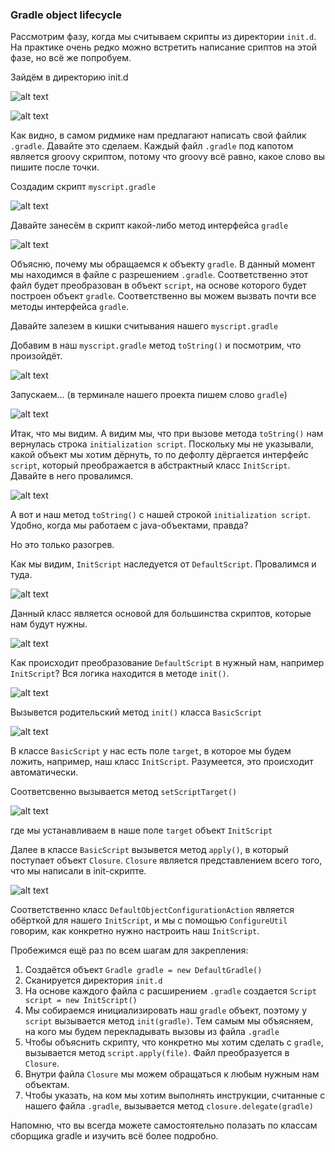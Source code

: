 ### Gradle object lifecycle

Рассмотрим фазу, когда мы считываем скрипты из директории `init.d`.
На практике очень редко можно встретить написание сриптов на этой фазе, но всё же попробуем.

Зайдём в директорию init.d

![alt text](images/image.png)

![alt text](images/image-1.png)

Как видно, в самом ридмике нам предлагают написать свой файлик `.gradle`. Давайте это сделаем.
Каждый файл `.gradle` под капотом является groovy скриптом, потому что groovy всё равно, какое слово вы пишите после точки.

Создадим скрипт `myscript.gradle`

![alt text](images/image-2.png)

Давайте занесём в скрипт какой-либо метод интерфейса `gradle`

![alt text](images/image-3.png)

Объясню, почему мы обращаемся к объекту `gradle`. В данный момент мы находимся в файле с разрешением `.gradle`. Соответственно этот файл будет преобразован в объект `script`, на основе которого будет построен объект `gradle`. Соответственно вы можем вызвать почти все методы интерфейса `gradle`.

Давайте залезем в кишки считывания нашего `myscript.gradle` 

Добавим в наш `myscript.gradle` метод `toString()` и посмотрим, что произойдёт.

![alt text](images/image-4.png)

Запускаем... (в терминале нашего проекта пишем слово `gradle`)

![alt text](images/image-5.png)

Итак, что мы видим. А видим мы, что при вызове метода `toString()` нам вернулась строка `initialization script`. Поскольку мы не указывали, какой объект мы хотим дёрнуть, то по дефолту дёргается интерфейс `script`, который преображается в абстрактный класс `InitScript`. Давайте в него провалимся.

![alt text](images/image-6.png)

А вот и наш метод `toString()` с нашей строкой `initialization script`. Удобно, когда мы работаем с java-объектами, правда?

Но это только разогрев.

Как мы видим, `InitScript` наследуется от `DefaultScript`. Провалимся и туда.

![alt text](images/image-7.png)

Данный класс является основой для большинства скриптов, которые нам будут нужны.

![alt text](images/image-8.png)

Как происходит преобразование `DefaultScript` в нужный нам, например `InitScript`?
Вся логика находится в методе `init()`.

![alt text](images/image-9.png)

Вызывется родительский метод `init()` класса `BasicScript`

![alt text](images/image-10.png)

В классе `BasicScript` у нас есть поле `target`, в которое мы будем ложить, например, наш класс `InitScript`. Разумеется, это происходит автоматически.

Соответсвенно вызывается метод `setScriptTarget()`

![alt text](images/image-11.png)

где мы устанавливаем в наше поле `target` объект `InitScript`

Далее в классе `BasicScript` вызывется метод  `apply()`, в который поступает объект `Closure`. `Closure` является представлением всего того, что мы написали в init-скрипте.

![alt text](images/image-12.png)

Соответственно класс `DefaultObjectConfigurationAction` является обёрткой для нашего `InitScript`, и мы с помощью `ConfigureUtil` говорим, как конкретно нужно настроить наш `InitScript`.

Пробежимся ещё раз по всем шагам для закрепления:

1. Создаётся объект `Gradle gradle = new DefaultGradle()`
2. Сканируется директория `init.d`
3. На основе каждого файла с расширением `.gradle` создается `Script script = new InitScript()`
4. Мы собираемся инициализировать наш `gradle` объект, поэтому у `script` вызывается метод `init(gradle)`. Тем самым мы объясняем, на кого мы будем перекладывать вызовы из файла `.gradle`
5. Чтобы объяснить скрипту, что конкретно мы хотим сделать с `gradle`, вызывается метод `script.apply(file)`. Файл преобразуется в `Closure`.
6. Внутри файла `Closure` мы можем обращаться к любым нужным нам объектам.
7. Чтобы указать, на ком мы хотим выполнять инструкции, считанные с нашего файла `.gradle`, вызывается метод `closure.delegate(gradle)`

Напомню, что вы всегда можете самостоятельно полазать по классам сборщика gradle и изучить всё более подробно.
